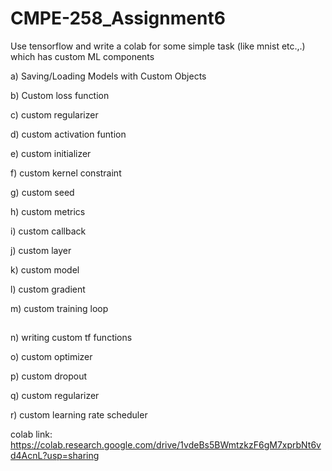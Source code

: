 # CMPE-258_Assignment6

Use tensorflow and write a colab for some simple task (like mnist etc.,.) which has custom ML components 

a) Saving/Loading Models with Custom Objects

b) Custom loss function

c) custom regularizer

d) custom activation funtion

e) custom initializer

f) custom kernel constraint

g) custom seed

h) custom metrics

i) custom callback

j) custom layer

k) custom model

l) custom gradient

m) custom training loop
##
n) writing custom  tf functions

o) custom optimizer

p) custom dropout

q) custom regularizer

r) custom learning rate scheduler

 
colab link: https://colab.research.google.com/drive/1vdeBs5BWmtzkzF6gM7xprbNt6vd4AcnL?usp=sharing
